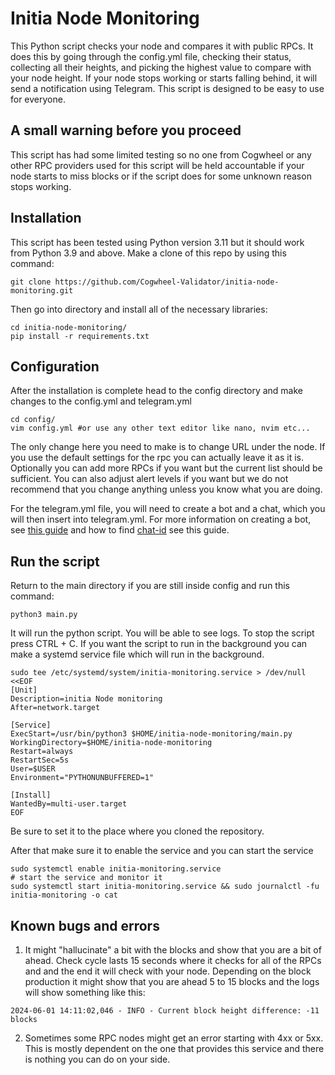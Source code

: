 # Initia Node Monitoring

This Python script checks your node and compares it with public RPCs. It does this by going through the config.yml file, checking their status, collecting all their heights, and picking the highest value to compare with your node height. If your node stops working or starts falling behind, it will send a notification using Telegram. This script is designed to be easy to use for everyone.

## A small warning before you proceed

This script has had some limited testing so no one from Cogwheel or any other RPC providers used for this
script will be held accountable if your node starts to miss blocks or if the script does for some unknown 
reason stops working.

## Installation 
This script has been tested using Python version 3.11 but it should work from Python 3.9 and above. Make a clone of this repo by using this command:

```
git clone https://github.com/Cogwheel-Validator/initia-node-monitoring.git
```

Then go into directory and install all of the necessary libraries:

```
cd initia-node-monitoring/
pip install -r requirements.txt
```

## Configuration

After the installation is complete head to the config directory and make changes to the config.yml and telegram.yml

```
cd config/
vim config.yml #or use any other text editor like nano, nvim etc...
```

The only change here you need to make is to change URL under the node. If you use the default settings
for the rpc you can actually leave it as it is. Optionally you can add more RPCs if you want but the current 
list should be sufficient. You can also adjust alert levels if you want but we do not recommend that you 
change anything unless you know what you are doing.

For the telegram.yml file, you will need to create a bot and a chat, which you will then insert into telegram.yml. For more information on creating a bot, see [this guide](https://www.directual.com/lesson-library/how-to-create-a-telegram-bot) and how to find [chat-id](https://medium.com/@2mau/how-to-get-a-chat-id-in-telegram-1861a33ca1de) see this guide.

## Run the script

Return to the main directory if you are still inside config and run this command:

```
python3 main.py
```

It will run the python script. You will be able to see logs. To stop the script press CTRL + C. If you want
the script to run in the background you can make a systemd service file which will run in the background.

```
sudo tee /etc/systemd/system/initia-monitoring.service > /dev/null <<EOF
[Unit]
Description=initia Node monitoring
After=network.target

[Service]
ExecStart=/usr/bin/python3 $HOME/initia-node-monitoring/main.py
WorkingDirectory=$HOME/initia-node-monitoring
Restart=always
RestartSec=5s
User=$USER
Environment="PYTHONUNBUFFERED=1"
 
[Install]
WantedBy=multi-user.target
EOF
```
Be sure to set it to the place where you cloned the repository.

After that make sure it to enable the service and you can start the service
```
sudo systemctl enable initia-monitoring.service
# start the service and monitor it
sudo systemctl start initia-monitoring.service && sudo journalctl -fu initia-monitoring -o cat
```

## Known bugs and errors

1. It might "hallucinate" a bit with the blocks and show that you are a bit of ahead. Check cycle lasts 15
seconds where it checks for all of the RPCs and and the end it will check with your node. Depending on the
block production it might show that you are ahead 5 to 15 blocks and the logs will show something like this:

```
2024-06-01 14:11:02,046 - INFO - Current block height difference: -11 blocks
```

2. Sometimes some RPC nodes might get an error starting with 4xx or 5xx. This is mostly dependent on
the one that provides this service and there is nothing you can do on your side.

